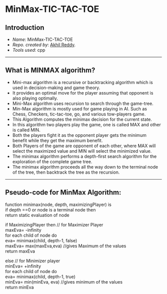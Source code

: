 # MinMax-TIC-TAC-TOE

## Introduction

- *Name*: MinMax-TIC-TAC-TOE
- *Repo. created by*: [Akhil Reddy](https://www.linkedin.com/in/akhil-reddy-karupakula/).
- *Tools used*: cpp

________________________________________

## What is MINMAX algorithm?

- Mini-max algorithm is a recursive or backtracking algorithm which is used in decision-making and game theory. 
- It provides an optimal move for the player assuming that opponent is also playing optimally.
- Mini-Max algorithm uses recursion to search through the game-tree.
- Min-Max algorithm is mostly used for game playing in AI. Such as Chess, Checkers, tic-tac-toe, go, and various tow-players game. 
- This Algorithm computes the minimax decision for the current state.
- In this algorithm two players play the game, one is called MAX and other is called MIN.
- Both the players fight it as the opponent player gets the minimum benefit while they get the maximum benefit.
- Both Players of the game are opponent of each other, where MAX will select the maximized value and MIN will select the minimized value.
- The minimax algorithm performs a depth-first search algorithm for the exploration of the complete game tree.
- The minimax algorithm proceeds all the way down to the terminal node of the tree, then backtrack the tree as the recursion.


________________________________________

## Pseudo-code for MinMax Algorithm:
function minimax(node, depth, maximizingPlayer) is  
if depth ==0 or node is a terminal node then  
return static evaluation of node  
  
if MaximizingPlayer then      // for Maximizer Player  
maxEva= -infinity            
 for each child of node do  
 eva= minimax(child, depth-1, false)  
maxEva= max(maxEva,eva)        //gives Maximum of the values  
return maxEva  
  
else                         // for Minimizer player  
 minEva= +infinity   
 for each child of node do  
 eva= minimax(child, depth-1, true)  
 minEva= min(minEva, eva)         //gives minimum of the values  
 return minEva
